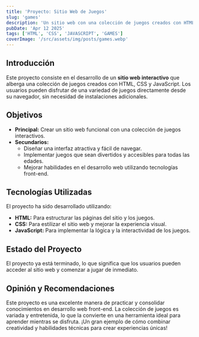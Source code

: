 ```yaml
---
title: 'Proyecto: Sitio Web de Juegos'
slug: 'games'
description: 'Un sitio web con una colección de juegos creados con HTML, CSS y JavaScript.'
pubDate: 'Apr 12 2025'
tags: ['HTML', 'CSS', 'JAVASCRIPT', 'GAMES']
coverImage: '/src/assets/img/posts/games.webp'
---
```


## Introducción

Este proyecto consiste en el desarrollo de un **sitio web interactivo** que alberga una colección de juegos creados con HTML, CSS y JavaScript. Los usuarios pueden disfrutar de una variedad de juegos directamente desde su navegador, sin necesidad de instalaciones adicionales.

## Objetivos

- **Principal:** Crear un sitio web funcional con una colección de juegos interactivos.
- **Secundarios:**
  - Diseñar una interfaz atractiva y fácil de navegar.
  - Implementar juegos que sean divertidos y accesibles para todas las edades.
  - Mejorar habilidades en el desarrollo web utilizando tecnologías front-end.

## Tecnologías Utilizadas

El proyecto ha sido desarrollado utilizando:

- **HTML:** Para estructurar las páginas del sitio y los juegos.
- **CSS:** Para estilizar el sitio web y mejorar la experiencia visual.
- **JavaScript:** Para implementar la lógica y la interactividad de los juegos.

## Estado del Proyecto

El proyecto ya está terminado, lo que significa que los usuarios pueden acceder al sitio web y comenzar a jugar de inmediato.

## Opinión y Recomendaciones

Este proyecto es una excelente manera de practicar y consolidar conocimientos en desarrollo web front-end. La colección de juegos es variada y entretenida, lo que la convierte en una herramienta ideal para aprender mientras se disfruta. ¡Un gran ejemplo de cómo combinar creatividad y habilidades técnicas para crear experiencias únicas!
